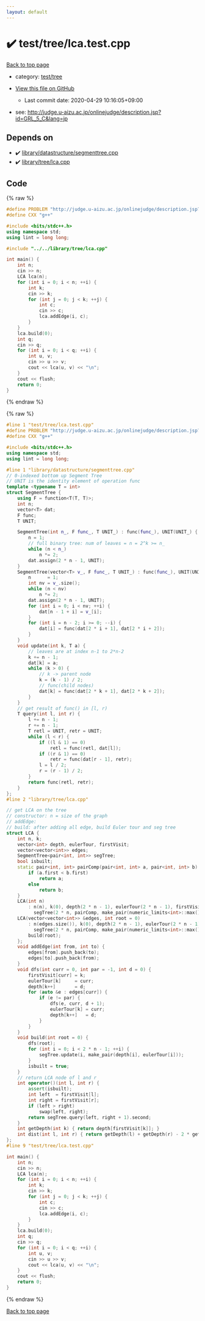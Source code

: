 ```yaml
---
layout: default
---
```


<!-- mathjax config similar to math.stackexchange -->
<script type="text/javascript" async
  src="https://cdnjs.cloudflare.com/ajax/libs/mathjax/2.7.5/MathJax.js?config=TeX-MML-AM_CHTML">
</script>
<script type="text/x-mathjax-config">
  MathJax.Hub.Config({
    TeX: { equationNumbers: { autoNumber: "AMS" }},
    tex2jax: {
      inlineMath: [ ['$','$'] ],
      processEscapes: true
    },
    "HTML-CSS": { matchFontHeight: false },
    displayAlign: "left",
    displayIndent: "2em"
  });
</script>

<script type="text/javascript" src="https://cdnjs.cloudflare.com/ajax/libs/jquery/3.4.1/jquery.min.js"></script>
<script src="https://cdn.jsdelivr.net/npm/jquery-balloon-js@1.1.2/jquery.balloon.min.js" integrity="sha256-ZEYs9VrgAeNuPvs15E39OsyOJaIkXEEt10fzxJ20+2I=" crossorigin="anonymous"></script>
<script type="text/javascript" src="../../../assets/js/copy-button.js"></script>
<link rel="stylesheet" href="../../../assets/css/copy-button.css" />


# :heavy_check_mark: test/tree/lca.test.cpp

<a href="../../../index.html">Back to top page</a>

* category: <a href="../../../index.html#fbbf052ef5fff5555a3604bb69ffe38a">test/tree</a>
* <a href="{{ site.github.repository_url }}/blob/master/test/tree/lca.test.cpp">View this file on GitHub</a>
    - Last commit date: 2020-04-29 10:16:05+09:00


* see: <a href="http://judge.u-aizu.ac.jp/onlinejudge/description.jsp?id=GRL_5_C&lang=jp">http://judge.u-aizu.ac.jp/onlinejudge/description.jsp?id=GRL_5_C&lang=jp</a>


## Depends on

* :heavy_check_mark: <a href="../../../library/library/datastructure/segmenttree.cpp.html">library/datastructure/segmenttree.cpp</a>
* :heavy_check_mark: <a href="../../../library/library/tree/lca.cpp.html">library/tree/lca.cpp</a>


## Code

<a id="unbundled"></a>
{% raw %}
```cpp
#define PROBLEM "http://judge.u-aizu.ac.jp/onlinejudge/description.jsp?id=GRL_5_C&lang=jp"
#define CXX "g++"

#include <bits/stdc++.h>
using namespace std;
using lint = long long;

#include "../../library/tree/lca.cpp"

int main() {
    int n;
    cin >> n;
    LCA lca(n);
    for (int i = 0; i < n; ++i) {
        int k;
        cin >> k;
        for (int j = 0; j < k; ++j) {
            int c;
            cin >> c;
            lca.addEdge(i, c);
        }
    }
    lca.build(0);
    int q;
    cin >> q;
    for (int i = 0; i < q; ++i) {
        int u, v;
        cin >> u >> v;
        cout << lca(u, v) << "\n";
    }
    cout << flush;
    return 0;
}
```
{% endraw %}

<a id="bundled"></a>
{% raw %}
```cpp
#line 1 "test/tree/lca.test.cpp"
#define PROBLEM "http://judge.u-aizu.ac.jp/onlinejudge/description.jsp?id=GRL_5_C&lang=jp"
#define CXX "g++"

#include <bits/stdc++.h>
using namespace std;
using lint = long long;

#line 1 "library/datastructure/segmenttree.cpp"
// 0-indexed bottom up Segment Tree
// UNIT is the identity element of operation func
template <typename T = int>
struct SegmentTree {
    using F = function<T(T, T)>;
    int n;
    vector<T> dat;
    F func;
    T UNIT;

    SegmentTree(int n_, F func_, T UNIT_) : func(func_), UNIT(UNIT_) {
        n = 1;
        // full binary tree: num of leaves = n = 2^k >= n_
        while (n < n_)
            n *= 2;
        dat.assign(2 * n - 1, UNIT);
    }
    SegmentTree(vector<T> v_, F func_, T UNIT_) : func(func_), UNIT(UNIT_) {
        n      = 1;
        int nv = v_.size();
        while (n < nv)
            n *= 2;
        dat.assign(2 * n - 1, UNIT);
        for (int i = 0; i < nv; ++i) {
            dat[n - 1 + i] = v_[i];
        }
        for (int i = n - 2; i >= 0; --i) {
            dat[i] = func(dat[2 * i + 1], dat[2 * i + 2]);
        }
    }
    void update(int k, T a) {
        // leaves are at index n-1 to 2*n-2
        k += n - 1;
        dat[k] = a;
        while (k > 0) {
            // k -> parent node
            k = (k - 1) / 2;
            // func(child nodes)
            dat[k] = func(dat[2 * k + 1], dat[2 * k + 2]);
        }
    }
    // get result of func() in [l, r)
    T query(int l, int r) {
        l += n - 1;
        r += n - 1;
        T retl = UNIT, retr = UNIT;
        while (l < r) {
            if ((l & 1) == 0)
                retl = func(retl, dat[l]);
            if ((r & 1) == 0)
                retr = func(dat[r - 1], retr);
            l = l / 2;
            r = (r - 1) / 2;
        }
        return func(retl, retr);
    }
};
#line 2 "library/tree/lca.cpp"

// get LCA on the tree
// constructor: n = size of the graph
// addEdge:
// build: after adding all edge, build Euler tour and seg tree
struct LCA {
    int n, k;
    vector<int> depth, eulerTour, firstVisit;
    vector<vector<int>> edges;
    SegmentTree<pair<int, int>> segTree;
    bool isbuilt;
    static pair<int, int> pairComp(pair<int, int> a, pair<int, int> b) {
        if (a.first < b.first)
            return a;
        else
            return b;
    }
    LCA(int n)
        : n(n), k(0), depth(2 * n - 1), eulerTour(2 * n - 1), firstVisit(n), edges(n),
          segTree(2 * n, pairComp, make_pair(numeric_limits<int>::max(), 0)), isbuilt(false){};
    LCA(vector<vector<int>> &edges, int root = 0)
        : n(edges.size()), k(0), depth(2 * n - 1), eulerTour(2 * n - 1), firstVisit(n), edges(edges),
          segTree(2 * n, pairComp, make_pair(numeric_limits<int>::max(), 0)), isbuilt(false) {
        build(root);
    };
    void addEdge(int from, int to) {
        edges[from].push_back(to);
        edges[to].push_back(from);
    }
    void dfs(int curr = 0, int par = -1, int d = 0) {
        firstVisit[curr] = k;
        eulerTour[k]     = curr;
        depth[k++]       = d;
        for (auto &e : edges[curr]) {
            if (e != par) {
                dfs(e, curr, d + 1);
                eulerTour[k] = curr;
                depth[k++]   = d;
            }
        }
    }
    void build(int root = 0) {
        dfs(root);
        for (int i = 0; i < 2 * n - 1; ++i) {
            segTree.update(i, make_pair(depth[i], eulerTour[i]));
        }
        isbuilt = true;
    }
    // return LCA node of l and r
    int operator()(int l, int r) {
        assert(isbuilt);
        int left  = firstVisit[l];
        int right = firstVisit[r];
        if (left > right)
            swap(left, right);
        return segTree.query(left, right + 1).second;
    }
    int getDepth(int k) { return depth[firstVisit[k]]; }
    int dist(int l, int r) { return getDepth(l) + getDepth(r) - 2 * getDepth(operator()(l, r)); }
};
#line 9 "test/tree/lca.test.cpp"

int main() {
    int n;
    cin >> n;
    LCA lca(n);
    for (int i = 0; i < n; ++i) {
        int k;
        cin >> k;
        for (int j = 0; j < k; ++j) {
            int c;
            cin >> c;
            lca.addEdge(i, c);
        }
    }
    lca.build(0);
    int q;
    cin >> q;
    for (int i = 0; i < q; ++i) {
        int u, v;
        cin >> u >> v;
        cout << lca(u, v) << "\n";
    }
    cout << flush;
    return 0;
}

```
{% endraw %}

<a href="../../../index.html">Back to top page</a>

